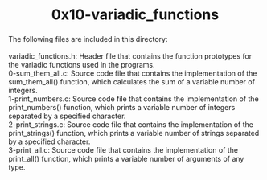 <h1 align="center">0x10-variadic_functions</h1>

###

<p align="left">The following files are included in this directory:<br><br>variadic_functions.h: Header file that contains the function prototypes for the variadic functions used in the programs.<br>0-sum_them_all.c: Source code file that contains the implementation of the sum_them_all() function, which calculates the sum of a variable number of integers.<br>1-print_numbers.c: Source code file that contains the implementation of the print_numbers() function, which prints a variable number of integers separated by a specified character.<br>2-print_strings.c: Source code file that contains the implementation of the print_strings() function, which prints a variable number of strings separated by a specified character.<br>3-print_all.c: Source code file that contains the implementation of the print_all() function, which prints a variable number of arguments of any type.</p>

###
